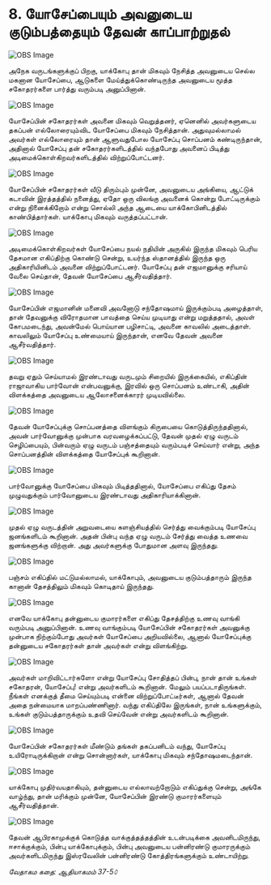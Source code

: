 # 8. யோசேப்பையும் அவனுடைய குடும்பத்தையும் தேவன் காப்பாற்றுதல்

![OBS Image](https://cdn.door43.org/obs/jpg/360px/obs-en-08-01.jpg)

அநேக வருடங்களுக்குப் பிறகு, யாக்கோபு தான் மிகவும் நேசித்த அவனுடைய செல்ல மகனான யோசேப்பை, ஆடுகளை மேய்த்துக்கொண்டிருந்த அவனுடைய மூத்த சகோதரர்களை பார்த்து வரும்படி அனுப்பினான்.

![OBS Image](https://cdn.door43.org/obs/jpg/360px/obs-en-08-02.jpg)

யோசேப்பின் சகோதரர்கள் அவனை மிகவும் வெறுத்தனர், ஏனெனில் அவர்களுடைய தகப்பன் எல்லோரையும்விட யோசேப்பை மிகவும் நேசித்தான். அதுவுமல்லாமல் அவர்கள் எல்லோரையும் தான் ஆளுவதுபோல யோசேப்பு சொப்பனம் கண்டிருந்தான், அதினால் யோசேப்பு தன் சகோதரர்களிடத்தில் வந்தபோது அவனைப் பிடித்து அடிமைக்கொள்கிறவர்களிடத்தில் விற்றுப்போட்டனர்.

![OBS Image](https://cdn.door43.org/obs/jpg/360px/obs-en-08-03.jpg)

யோசேப்பின் சகோதரர்கள் வீடு திரும்பும் முன்னே, அவனுடைய அங்கியை, ஆட்டுக் கடாவின்  இரத்தத்தில் நனைத்து, ஏதோ ஒரு விலங்கு அவனைக் கொன்று போட்டிருக்கும் என்று நினைக்கிறோம் என்று சொல்லி அந்த ஆடையை யாக்கோபினிடத்தில் காண்பித்தார்கள். யாக்கோபு மிகவும் வருத்தப்பட்டான்.

![OBS Image](https://cdn.door43.org/obs/jpg/360px/obs-en-08-04.jpg)

அடிமைக்கொள்கிறவர்கள் யோசேப்பை நயல் நதியின் அருகில் இருந்த மிகவும் பெரிய தேசமான எகிப்திற்கு கொண்டு சென்று,  உயர்ந்த ஸ்தானத்தில் இருந்த ஒரு அதிகாரியினிடம் அவனை விற்றுப்போட்டனர். யோசேப்பு தன் எஜமானுக்கு சரியாய் வேலை செய்தான், தேவன் யோசேப்பை ஆசீர்வதித்தார்.

![OBS Image](https://cdn.door43.org/obs/jpg/360px/obs-en-08-05.jpg)

யோசேப்பின் எஜமானின் மனைவி அவனோடு சந்தோஷமாய் இருக்கும்படி அழைத்தாள், தான் தேவனுக்கு விரோதமான பாவத்தை செய்ய முடியாது என்று மறுத்ததால், அவள் கோபமடைந்து, அவன்மேல் பொய்யான பழிசாட்டி, அவனை காவலில் அடைத்தாள். காவலிலும் யோசேப்பு உண்மையாய் இருந்தான், எனவே தேவன் அவனை ஆசீர்வதித்தார்.

![OBS Image](https://cdn.door43.org/obs/jpg/360px/obs-en-08-06.jpg)

தவறு ஏதும் செய்யாமல் இரண்டாவது வருடமும்  சிறையில்  இருக்கையில், எகிப்தின் ராஜாவாகிய பார்வோன் என்பவனுக்கு, இரவில் ஒரு சொப்பனம் உண்டாகி, அதின் விளக்கத்தை அவனுடைய ஆலோசனைக்காரர் முடியவில்லை.

![OBS Image](https://cdn.door43.org/obs/jpg/360px/obs-en-08-07.jpg)

தேவன் யோசேப்புக்கு சொப்பனத்தை விளங்கும் கிருபையை கொடுத்திருந்ததினால், அவன் பார்வோனுக்கு முன்பாக வரவழைக்கப்பட்டு, தேவன் முதல் ஏழு வருடம் செழிப்பையும், பின்வரும் ஏழு வருடம் பஞ்சத்தையும் வரும்படிச் செய்வார் என்று, அந்த சொப்பனத்தின் விளக்கத்தை யோசேப்புக் கூறினான். 

![OBS Image](https://cdn.door43.org/obs/jpg/360px/obs-en-08-08.jpg)

பார்வோனுக்கு யோசேப்பை மிகவும் பிடித்ததினால், யோசேப்பை எகிப்து தேசம் முழுவதுக்கும் பார்வோனுடைய இரண்டாவது அதிகாரியாக்கினான்.

![OBS Image](https://cdn.door43.org/obs/jpg/360px/obs-en-08-09.jpg)

முதல் ஏழு வருடத்தின் அறுவடையை களஞ்சியத்தில் செர்த்து வைக்கும்படி யோசேப்பு ஜனங்களிடம் கூறினான். அதன் பின்பு வந்த ஏழு வருடம் சேர்த்து வைத்த உணவை ஜனங்களுக்கு விற்றான். அது அவர்களுக்கு போதுமான அளவு இருந்தது.

![OBS Image](https://cdn.door43.org/obs/jpg/360px/obs-en-08-10.jpg)

பஞ்சம் எகிப்தில் மட்டுமல்லாமல், யாக்கோபும், அவனுடைய குடும்பத்தாரும் இருந்த கானான் தேசத்திலும் மிகவும் கொடிதாய் இருந்தது.

![OBS Image](https://cdn.door43.org/obs/jpg/360px/obs-en-08-11.jpg)

எனவே யாக்கோபு தன்னுடைய குமாரர்களை எகிப்து தேசத்திற்கு உணவு வாங்கி வரும்படி அனுப்பினான். உணவு வாங்கும்படி யோசேப்பின் சகோதரர்கள் அவனுக்கு முன்பாக நிற்கும்போது அவர்கள் யோசேப்பை அறியவில்லை, ஆனால் யோசேப்புக்கு தன்னுடைய சகோதரர்கள் தான் அவர்கள் என்று விளங்கிற்று.

![OBS Image](https://cdn.door43.org/obs/jpg/360px/obs-en-08-12.jpg)

அவர்கள் மாறிவிட்டார்களோ என்று யோசேப்பு சோதித்தப் பின்பு, நான் தான் உங்கள் சகோதரன், யோசேப்பு! என்று அவர்களிடம் கூறினான். மேலும் பயப்படாதிருங்கள். நீங்கள் எனக்குத் தீமை செய்யும்படி என்னை விற்றுப்போட்டீர்கள், ஆனால் தேவன் அதை நன்மையாக மாறப்பண்ணினார். வந்து எகிப்திலே இருங்கள், நான் உங்களுக்கும், உங்கள் குடும்பத்தாருக்கும் உதவி செய்வேன் என்று அவர்களிடம் கூறினான்.

![OBS Image](https://cdn.door43.org/obs/jpg/360px/obs-en-08-13.jpg)

யோசேப்பின் சகோதரர்கள் மீண்டும் தங்கள் தகப்பனிடம் வந்து, யோசேப்பு உயிரோடிருக்கிறான் என்று சொன்னார்கள், யாக்கோபு மிகவும் சந்தோஷமடைந்தான்.

![OBS Image](https://cdn.door43.org/obs/jpg/360px/obs-en-08-14.jpg)

யாக்கோபு முதிர்வயதாகியும், தன்னுடைய எல்லாவற்றோடும் எகிப்துக்கு சென்று, அங்கே வாழ்ந்து, தான் மரிக்கும் முன்னே, யோசேப்பின் இரண்டு குமாரர்களையும் ஆசீர்வதித்தான்.

![OBS Image](https://cdn.door43.org/obs/jpg/360px/obs-en-08-15.jpg)

தேவன் ஆபிரகாமுக்குக் கொடுத்த வாக்குத்தத்தத்தின் உடன்படிக்கை அவனிடமிருந்து, ஈசாக்குக்கும், பின்பு யாக்கோபுக்கும், பின்பு அவனுடைய பன்னிரண்டு குமாரருக்கும் அவர்களிடமிருந்து இஸ்ரவேலின் பன்னிரண்டு கோத்திரங்களுக்கும் உண்டாயிற்று.

_வேதாகம கதை: ஆதியாகமம் 37-5௦_

